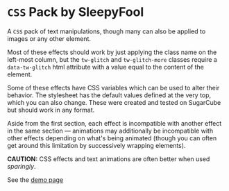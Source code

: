 # `CSS` Pack by SleepyFool

A `CSS` pack of text manipulations, though many can also be applied to images or any other element. 

Most of these effects should work by just applying the class name on the left-most column, but the `tw-glitch` and `tw-glitch-more` classes require a `data-tw-glitch` html attribute with a value equal to the content of the element. 

Some of these effects have CSS variables which can be used to alter their behavior. The stylesheet has the default values defined at the very top, which you can also change. These were created and tested on SugarCube but should work in any format.

Aside from the first section, each effect is incompatible with another effect in the same section — animations may additionally be incompatible with other effects depending on what's being animated (though you can often get around this limitation by successively wrapping elements).

<b>CAUTION:</b> CSS effects and text animations are often better when used <em>sparingly</em>.

See the [demo page](https://sleepyfool-gh.github.io/Sleepy-macros/css_pack/css_pack.html)
